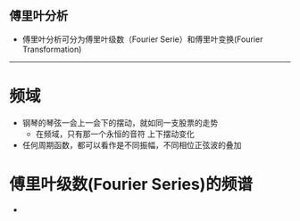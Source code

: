 ## 傅里叶分析
  - 傅里叶分析可分为傅里叶级数（Fourier Serie）和傅里叶变换(Fourier Transformation)
---
# 频域
  - 钢琴的琴弦一会上一会下的摆动，就如同一支股票的走势
    - 在频域，只有那一个永恒的音符 上下摆动变化
  - 任何周期函数，都可以看作是不同振幅，不同相位正弦波的叠加
# 傅里叶级数(Fourier Series)的频谱
  - 
